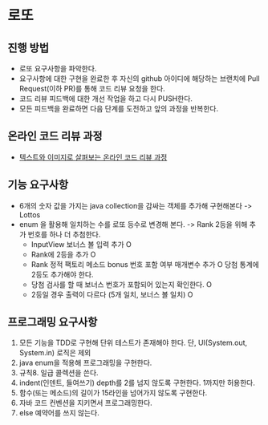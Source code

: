 # 로또
## 진행 방법
* 로또 요구사항을 파악한다.
* 요구사항에 대한 구현을 완료한 후 자신의 github 아이디에 해당하는 브랜치에 Pull Request(이하 PR)를 통해 코드 리뷰 요청을 한다.
* 코드 리뷰 피드백에 대한 개선 작업을 하고 다시 PUSH한다.
* 모든 피드백을 완료하면 다음 단계를 도전하고 앞의 과정을 반복한다.

## 온라인 코드 리뷰 과정
* [텍스트와 이미지로 살펴보는 온라인 코드 리뷰 과정](https://github.com/next-step/nextstep-docs/tree/master/codereview)

## 기능 요구사항
* 6개의 숫자 값을 가지는 java collection을 감싸는 객체를 추가해 구현해본다 -> Lottos
* enum 을 활용해 일치하는 수를 로또 등수로 변경해 본다. -> Rank
2등을 위해 추가 번호를 하나 더 추첨한다.
    * InputView 보너스 볼 입력 추가 O
    * Rank에 2등을 추가 O
    * Rank 정적 팩토리 메소드 bonus 번호 포함 여부 매개변수 추가 O
당첨 통계에 2등도 추가해야 한다.
    * 당첨 검사를 할 때 보너스 번호가 포함되어 있는지 확인한다. O
    * 2등일 경우 출력이 다르다 (5개 일치, 보너스 볼 일치) O

## 프로그래밍 요구사항
1. 모든 기능을 TDD로 구현해 단위 테스트가 존재해야 한다. 단, UI(System.out, System.in) 로직은 제외
2. java enum을 적용해 프로그래밍을 구현한다.
3. 규칙8. 일급 콜렉션을 쓴다.
4. indent(인덴트, 들여쓰기) depth를 2를 넘지 않도록 구현한다. 1까지만 허용한다.
5. 함수(또는 메소드)의 길이가 15라인을 넘어가지 않도록 구현한다.
6. 자바 코드 컨벤션을 지키면서 프로그래밍한다.
7. else 예약어를 쓰지 않는다.